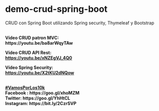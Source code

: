 # demo-crud-spring-boot
CRUD con Spring Boot utilizando Spring security, Thymeleaf y Bootstrap

<br>
<b>Vídeo CRUD patron MVC:</b><br>
<b>https://youtu.be/ba8arWqyTAw</b><br>


<b>Vídeo CRUD API Rest:</b><br>
<b>https://youtu.be/xNZEgVJ_4Q0</b><br>


<b>Vídeo Spring Security:</b><br>
<b>https://youtu.be/X2tKU2dNQow</b><br>

<br>
<b><a href="https://goo.gl/v2Oej4" target="_blank">#VamosPorLos10k</a><b>
<br>
Facebook : https://goo.gl/xhoMZM<br>
Twitter: https://goo.gl/YhHtCL<br>
Instagram: https://bit.ly/2CzrSVP<br>
